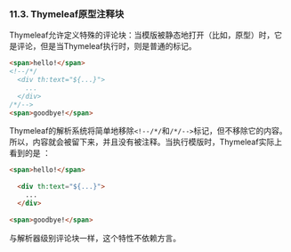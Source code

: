 ### 11.3. Thymeleaf原型注释块

Thymeleaf允许定义特殊的评论块：当模版被静态地打开（比如，原型）时，它是评论，但是当Thymeleaf执行时，则是普通的标记。
```html
<span>hello!</span>
<!--/*/
  <div th:text="${...}">
    ...
  </div>
/*/-->
<span>goodbye!</span>
```
Thymeleaf的解析系统将简单地移除`<!--/*/`和`/*/-->`标记，但不移除它的内容。所以，内容就会被留下来，并且没有被注释。当执行模版时，Thymeleaf实际上看到的是 ：
```html
<span>hello!</span>
 
  <div th:text="${...}">
    ...
  </div>
 
<span>goodbye!</span>
```
与解析器级别评论块一样，这个特性不依赖方言。